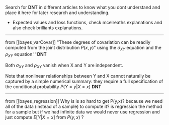 Search for **DNT** in different articles to know what you dont understand and place it here for later research and understanding. 



-  Expected values and loss functions, check mcelreaths explanations and also check brilliants explanations. 





------------------------------------------------------------
from [[bayes_varCovar]]
"These degrees of covariation can be readily computed from the joint distribution $P(x, y)$" using the $\sigma_{XY}$ equation and the $\rho_{XY}$ equation.'' **DNT**

Both $\sigma_{XY}$ and $\rho_{XY}$ vanish when X and Y are independent. 

Note that nonlinear relationships between Y and X cannot naturally be captured by a simple numerical summary: they require a full specification of the conditional probability $P(Y = y | X = x)$ **DNT**


------------------------------------------------------------
from [[bayes_regression]]
Why is is so hard to get P(y,x)? because we need all of the data (instead of a sample) to compute it? is regression the method for a sample but if we had infinite data we would never use regression and just compute $E[Y|X = x]$ from $P(y, x)$ ?
